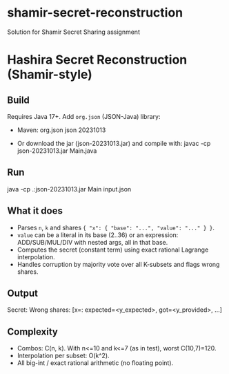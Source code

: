 # shamir-secret-reconstruction
Solution for Shamir Secret Sharing assignment

# Hashira Secret Reconstruction (Shamir-style)

## Build
Requires Java 17+. Add `org.json` (JSON-Java) library:
- Maven:
  <dependency>
    <groupId>org.json</groupId>
    <artifactId>json</artifactId>
    <version>20231013</version>
  </dependency>

- Or download the jar (json-20231013.jar) and compile with:
  javac -cp json-20231013.jar Main.java

## Run
java -cp .:json-20231013.jar Main input.json

## What it does
- Parses `n`, `k` and shares `{ "x": { "base": "...", "value": "..." } }`.
- `value` can be a literal in its base (2..36) or an expression: ADD/SUB/MUL/DIV with nested args, all in that base.
- Computes the secret (constant term) using exact rational Lagrange interpolation.
- Handles corruption by majority vote over all K-subsets and flags wrong shares.

## Output
Secret: <integer>
Wrong shares: [x=<x>: expected=<y_expected>, got=<y_provided>, ...]

## Complexity
- Combos: C(n, k). With n<=10 and k<=7 (as in test), worst C(10,7)=120.
- Interpolation per subset: O(k^2).
- All big-int / exact rational arithmetic (no floating point).
